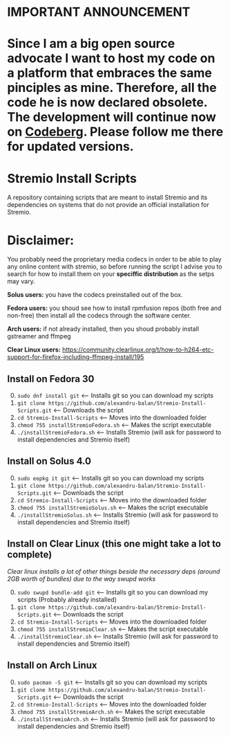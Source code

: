 # IMPORTANT ANNOUNCEMENT
# Since I am a big open source advocate I want to host my code on a platform that embraces the same pinciples as mine. Therefore, all the code he is now declared obsolete. The development will continue now on [Codeberg](https://codeberg.org/alexandru-balan/Streamio-Install-Scripts). Please follow me there for updated versions.

# Stremio Install Scripts

A repository containing scripts that  are meant to install Stremio and its dependencies on systems that do not provide an official installation for Stremio.

# Disclaimer:

You probably need the proprietary media codecs in order to be able to play any online content with stremio, so before running the script I advise you to search for how to install them on your **speciffic distribution** as the setps may vary.

**Solus users:** you have the codecs preinstalled out of the box.

**Fedora users:** you shoud see how to install rpmfusion repos (both free and non-free) then install all the codecs through the software center.

**Arch users:** if not already installed, then you shoud probably install gstreamer and ffmpeg

**Clear Linux users:** https://community.clearlinux.org/t/how-to-h264-etc-support-for-firefox-including-ffmpeg-install/195

## Install on Fedora 30

0. `sudo dnf install git` <-- Installs git so you can download my scripts
1. `git clone https://github.com/alexandru-balan/Stremio-Install-Scripts.git` <-- Downloads the script
2. `cd Stremio-Install-Scripts` <-- Moves into the downloaded folder
3. `chmod 755 installStremioFedora.sh` <-- Makes the script executable
4. `./installStremioFedora.sh` <-- Installs Stremio (will ask for password to install dependencies and Stremio itself)

## Install on Solus 4.0

0. `sudo eopkg it git` <-- Installs git so you can download my scripts
1. `git clone https://github.com/alexandru-balan/Stremio-Install-Scripts.git` <-- Downloads the script
2. `cd Stremio-Install-Scripts` <-- Moves into the downloaded folder
3. `chmod 755 installStremioSolus.sh` <-- Makes the script executable
4. `./installStremioSolus.sh` <-- Installs Stremio (will ask for password to install dependencies and Stremio itself)

## Install on Clear Linux (this one might take a lot to complete)
*Clear linux installs a lot of other things beside the necessary deps (around 2GB worth of bundles) due to the way swupd works*

0. `sudo swupd bundle-add git` <-- Installs git so you can download my scripts (Probably already installed)
1. `git clone https://github.com/alexandru-balan/Stremio-Install-Scripts.git` <-- Downloads the script
2. `cd Stremio-Install-Scripts` <-- Moves into the downloaded folder
3. `chmod 755 installStremioClear.sh` <-- Makes the script executable
4. `./installStremioClear.sh` <-- Installs Stremio (will ask for password to install dependencies and Stremio itself)

## Install on Arch Linux

0. `sudo pacman -S git` <-- Installs git so you can download my scripts
1. `git clone https://github.com/alexandru-balan/Stremio-Install-Scripts.git` <-- Downloads the script
2. `cd Stremio-Install-Scripts` <-- Moves into the downloaded folder
3. `chmod 755 installStremioArch.sh` <-- Makes the script executable
4. `./installStremioArch.sh` <-- Installs Stremio (will ask for password to install dependencies and Stremio itself)

